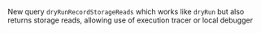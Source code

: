 New query `dryRunRecordStorageReads` which works like `dryRun` but also returns storage reads, allowing use of execution tracer or local debugger